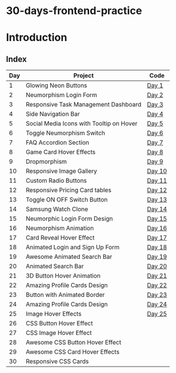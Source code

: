 # 30-days-frontend-practice

# Introduction

## Index

Day	  | Project  | Code
------ | ----------- | ---
1 | Glowing Neon Buttons | [Day 1](https://github.com/karanrao-github/30-days-frontend-practice/tree/main/Day%201)
2| Neumorphism Login Form | [Day 2](https://github.com/karanrao-github/30-days-frontend-practice/tree/main/Day%202)
3| Responsive Task Management Dashboard | [Day 3](https://github.com/karanrao-github/30-days-frontend-practice/tree/main/Day%203)
4|Side Navigation Bar | [Day 4](https://github.com/karanrao-github/30-days-frontend-practice/tree/main/Day%204)
5|Social Media Icons with Tooltip on Hover | [Day 5](https://github.com/karanrao-github/30-days-frontend-practice/tree/main/Day%205)
6|Toggle Neumorphism Switch | [Day 6](https://github.com/karanrao-github/30-days-frontend-practice/tree/main/Day%206)
7|FAQ Accordion Section | [Day 7](https://github.com/karanrao-github/30-days-frontend-practice/tree/main/Day%207)
8|Game Card Hover Effects | [Day 8](https://github.com/karanrao-github/30-days-frontend-practice/tree/main/Day%208)
9|Dropmorphism | [Day 9](https://github.com/karanrao-github/30-days-frontend-practice/tree/main/Day%209)
10|Responsive Image Gallery| [Day 10](https://github.com/karanrao-github/30-days-frontend-practice/tree/main/Day%2010)
11|Custom Radio Buttons | [Day 11](https://github.com/karanrao-github/30-days-frontend-practice/tree/main/Day%2011)
12|Responsive Pricing Card tables | [Day 12](https://github.com/karanrao-github/30-days-frontend-practice/tree/main/Day%2012)
13| Toggle ON OFF Switch Button | [Day 13](https://github.com/karanrao-github/30-days-frontend-practice/tree/main/Day%2013)
14|Samsung Watch Clone | [Day 14](https://github.com/karanrao-github/30-days-frontend-practice/tree/main/Day%2014)
15|Neumorphic Login Form Design | [Day 15](https://github.com/karanrao-github/30-days-frontend-practice/tree/main/Day%2015)
16|Neumorphism Animation | [Day 16](https://github.com/karanrao-github/30-days-frontend-practice/tree/main/Day%2016)
17|Card Reveal Hover Effect | [Day 17](https://github.com/karanrao-github/30-days-frontend-practice/tree/main/Day%2017)
18|Animated Login and Sign Up Form | [Day 18](https://github.com/karanrao-github/30-days-frontend-practice/tree/main/Day%2018)
19|Awesome Animated Search Bar | [Day 19](https://github.com/karanrao-github/30-days-frontend-practice/tree/main/Day%2019)
20|Animated Search Bar | [Day 20](https://github.com/karanrao-github/30-days-frontend-practice/tree/main/Day%2020)
21|3D Button Hover Animation | [Day 21](https://github.com/karanrao-github/30-days-frontend-practice/tree/main/Day%2021)
22|Amazing Profile Cards Design | [Day 22](https://github.com/karanrao-github/30-days-frontend-practice/tree/main/Day%2022)
23|Button with Animated Border | [Day 23](https://github.com/karanrao-github/30-days-frontend-practice/tree/main/Day%2023)
24|Amazing Profile Cards Design | [Day 24](https://github.com/karanrao-github/30-days-frontend-practice/tree/main/Day%2024)
25|Image Hover Effects | [Day 25](https://github.com/karanrao-github/30-days-frontend-practice/tree/main/Day%2025)
26|CSS Button Hover Effect
27|CSS Image Hover Effect
28|Awesome CSS Button Hover Effect
29|Awesome CSS Card Hover Effects
30|Responsive CSS Cards
